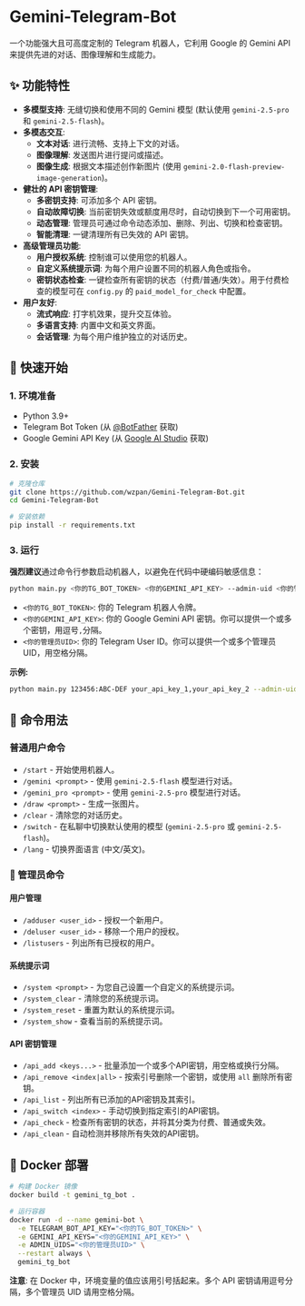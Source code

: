 # Gemini-Telegram-Bot

一个功能强大且可高度定制的 Telegram 机器人，它利用 Google 的 Gemini API 来提供先进的对话、图像理解和生成能力。

## ✨ 功能特性

- **多模型支持**: 无缝切换和使用不同的 Gemini 模型 (默认使用 `gemini-2.5-pro` 和 `gemini-2.5-flash`)。
- **多模态交互**:
  - **文本对话**: 进行流畅、支持上下文的对话。
  - **图像理解**: 发送图片进行提问或描述。
  - **图像生成**: 根据文本描述创作新图片 (使用 `gemini-2.0-flash-preview-image-generation`)。
- **健壮的 API 密钥管理**:
  - **多密钥支持**: 可添加多个 API 密钥。
  - **自动故障切换**: 当前密钥失效或额度用尽时，自动切换到下一个可用密钥。
  - **动态管理**: 管理员可通过命令动态添加、删除、列出、切换和检查密钥。
  - **智能清理**: 一键清理所有已失效的 API 密钥。
- **高级管理员功能**:
  - **用户授权系统**: 控制谁可以使用您的机器人。
  - **自定义系统提示词**: 为每个用户设置不同的机器人角色或指令。
  - **密钥状态检查**: 一键检查所有密钥的状态（付费/普通/失效）。用于付费检查的模型可在 `config.py` 的 `paid_model_for_check` 中配置。
- **用户友好**:
  - **流式响应**: 打字机效果，提升交互体验。
  - **多语言支持**: 内置中文和英文界面。
  - **会话管理**: 为每个用户维护独立的对话历史。

## 🚀 快速开始

### 1. 环境准备

- Python 3.9+
- Telegram Bot Token (从 [@BotFather](https://t.me/BotFather) 获取)
- Google Gemini API Key (从 [Google AI Studio](https://aistudio.google.com/app/apikey) 获取)

### 2. 安装

```bash
# 克隆仓库
git clone https://github.com/wzpan/Gemini-Telegram-Bot.git
cd Gemini-Telegram-Bot

# 安装依赖
pip install -r requirements.txt
```

### 3. 运行

**强烈建议**通过命令行参数启动机器人，以避免在代码中硬编码敏感信息：

```bash
python main.py <你的TG_BOT_TOKEN> <你的GEMINI_API_KEY> --admin-uid <你的管理员UID>
```

- `<你的TG_BOT_TOKEN>`: 你的 Telegram 机器人令牌。
- `<你的GEMINI_API_KEY>`: 你的 Google Gemini API 密钥。你可以提供一个或多个密钥，用逗号`,`分隔。
- `<你的管理员UID>`: 你的 Telegram User ID。你可以提供一个或多个管理员UID，用空格分隔。

**示例:**
```bash
python main.py 123456:ABC-DEF your_api_key_1,your_api_key_2 --admin-uid 123456789 987654321
```

## 🤖 命令用法

### 普通用户命令

- `/start` - 开始使用机器人。
- `/gemini <prompt>` - 使用 `gemini-2.5-flash` 模型进行对话。
- `/gemini_pro <prompt>` - 使用 `gemini-2.5-pro` 模型进行对话。
- `/draw <prompt>` - 生成一张图片。
- `/clear` - 清除您的对话历史。
- `/switch` - 在私聊中切换默认使用的模型 (`gemini-2.5-pro` 或 `gemini-2.5-flash`)。
- `/lang` - 切换界面语言 (中文/英文)。

### 👑 管理员命令

#### 用户管理
- `/adduser <user_id>` - 授权一个新用户。
- `/deluser <user_id>` - 移除一个用户的授权。
- `/listusers` - 列出所有已授权的用户。

#### 系统提示词
- `/system <prompt>` - 为您自己设置一个自定义的系统提示词。
- `/system_clear` - 清除您的系统提示词。
- `/system_reset` - 重置为默认的系统提示词。
- `/system_show` - 查看当前的系统提示词。

#### API 密钥管理
- `/api_add <keys...>` - 批量添加一个或多个API密钥，用空格或换行分隔。
- `/api_remove <index|all>` - 按索引号删除一个密钥，或使用 `all` 删除所有密钥。
- `/api_list` - 列出所有已添加的API密钥及其索引。
- `/api_switch <index>` - 手动切换到指定索引的API密钥。
- `/api_check` - 检查所有密钥的状态，并将其分类为付费、普通或失效。
- `/api_clean` - 自动检测并移除所有失效的API密钥。

## 🐳 Docker 部署

```bash
# 构建 Docker 镜像
docker build -t gemini_tg_bot .

# 运行容器
docker run -d --name gemini-bot \
  -e TELEGRAM_BOT_API_KEY="<你的TG_BOT_TOKEN>" \
  -e GEMINI_API_KEYS="<你的GEMINI_API_KEY>" \
  -e ADMIN_UIDS="<你的管理员UID>" \
  --restart always \
  gemini_tg_bot
```

**注意**: 在 Docker 中，环境变量的值应该用引号括起来。多个 API 密钥请用逗号分隔，多个管理员 UID 请用空格分隔。